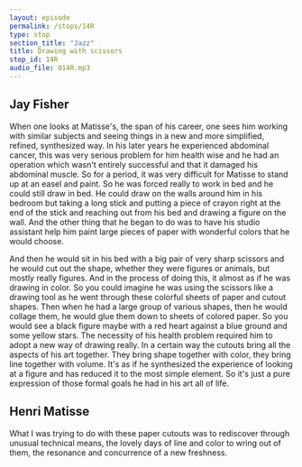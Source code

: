 ```yaml
---
layout: episode
permalink: /stops/14R
type: stop
section_title: "Jazz"
title: Drawing with scissors
stop_id: 14R
audio_file: 014R.mp3
---
```


## Jay Fisher

When one looks at Matisse's, the span of his career, one sees him working with similar subjects and seeing things in a new and more simplified, refined, synthesized way.  In his later years he experienced abdominal cancer, this was very serious problem for him health wise and he had an operation which wasn't entirely successful and that it damaged his abdominal muscle.  So for a period, it was very difficult for Matisse to stand up at an easel and paint.  So he was forced really to work in bed and he could still draw in bed.  He could draw on the walls around him in his bedroom but taking a long stick and putting a piece of crayon right at the end of the stick and reaching out from his bed and drawing a figure on the wall.  And the other thing that he began to do was to have his studio assistant help him paint large pieces of paper with wonderful colors that he would choose.

And then he would sit in his bed with a big pair of very sharp scissors and he would cut out the shape, whether they were figures or animals, but mostly really figures.  And in the process of doing this, it almost as if he was drawing in color.  So you could imagine he was using the scissors like a drawing tool as he went through these colorful sheets of paper and cutout shapes.  Then when he had a large group of various shapes, then he would collage them, he would glue them down to sheets of colored paper.  So you would see a black figure maybe with a red heart against a blue ground and some yellow stars.  The necessity of his health problem required him to adopt a new way of drawing really.  In a certain way the cutouts bring all the aspects of his art together.  They bring shape together with color, they bring line together with volume.  It's as if he synthesized the experience of looking at a figure and has reduced it to the most simple element.  So it's just a pure expression of those formal goals he had in his art all of life.

## Henri Matisse

What I was trying to do with these paper cutouts was to rediscover through unusual technical means, the lovely days of line and color to wring out of them, the resonance and concurrence of a new freshness.
